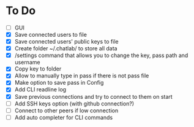 # To Do

 * [ ] GUI
 * [x] Save connected users to file
 * [x] Save connected users' public keys to file
 * [x] Create folder ~/.chatlab/ to store all data
 * [x] /settings command that allows you to change the key, pass path and username
 * [x] Copy key to folder
 * [x] Allow to manually type in pass if there is not pass file
 * [x] Make option to save pass in Config
 * [x] Add CLI readline log
 * [x] Save previous connections and try to connect to them on start
 * [ ] Add SSH keys option (with github connection?)
 * [ ] Connect to other peers if low connection
 * [ ] Add auto completer for CLI commands
